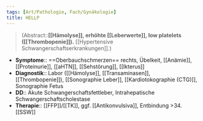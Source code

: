 ```yaml
---
tags: [Art/Pathologie, Fach/Gynäkologie]
title: HELLP
---
```

> (Abstract::**[[Hämolyse]], erhöhte [[Leberwerte]], low platelets ([[Thrombopenie]]).** [[Hypertensive Schwangerschaftserkrankungen]].)
- **Symptome**:: ==Oberbauchschmerzen== rechts, Übelkeit, [[Anämie]], [[Proteinurie]], [[aHTN]], [[Sehstörung]], [[Ikterus]]
- **Diagnostik**:: Labor ([[Hämolyse]], [[Transaminasen]], [[Thrombopenie]]), [[Sonographie Leber]], [[Kardiotokographie (CTG)]], Sonographie Fetus
- **DD**:: Akute Schwangerschaftsfettleber, Intrahepatische Schwangerschaftscholestase
- **Therapie**:: [[FFP]]/[[TK]], ggf. [[Antikonvulsiva]], Entbindung >34. [[SSW]]